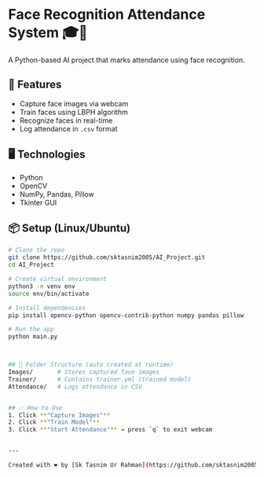 # Face Recognition Attendance System 🎓🤖

A Python-based AI project that marks attendance using face recognition.

## 🚀 Features
- Capture face images via webcam
- Train faces using LBPH algorithm
- Recognize faces in real-time
- Log attendance in `.csv` format

## 🖥️ Technologies
- Python
- OpenCV
- NumPy, Pandas, Pillow
- Tkinter GUI

## 📦 Setup (Linux/Ubuntu)

```bash
# Clone the repo
git clone https://github.com/sktasnim2005/AI_Project.git
cd AI_Project

# Create virtual environment
python3 -m venv env
source env/bin/activate

# Install dependencies
pip install opencv-python opencv-contrib-python numpy pandas pillow

# Run the app
python main.py



## 📂 Folder Structure (auto created at runtime)
Images/       # Stores captured face images
Trainer/      # Contains trainer.yml (trained model)
Attendance/   # Logs attendance in CSV


## ✅ How to Use
1. Click **"Capture Images"**
2. Click **"Train Model"**
3. Click **"Start Attendance"** → press `q` to exit webcam


---

Created with ❤️ by [Sk Tasnim Ur Rahman](https://github.com/sktasnim2005)
